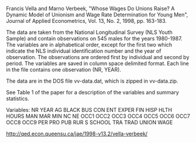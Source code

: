Francis Vella and Marno Verbeek, "Whose Wages Do Unions Raise? A Dynamic Model of Unionism and Wage Rate Determination for Young Men", Journal of Applied Econometrics, Vol. 13, No. 2, 1998, pp. 163-183.

The data are taken from the National Longitudinal Survey (NLS Youth Sample) and contain observations on 545 males for the years 1980-1987. The variables are in alphabetical order, except for the first two which indicate the NLS individual identification number and the year of observation. The observations are ordered first by individual and second by period. The variables are saved in column space delimited format. Each line in the file contains one observation (NR, YEAR).

The data are in the DOS file vv-data.dat, which is zipped in vv-data.zip.

See Table 1 of the paper for a description of the variables and summary statistics.

Variables: NR YEAR AG BLACK BUS CON ENT EXPER FIN HISP HLTH HOURS MAN MAR MIN NC NE OCC1 OCC2 OCC3 OCC4 OCC5 OCC6 OCC7 OCC8 OCC9 PER PRO PUB RUR S SCHOOL TRA TRAD UNION WAGE

http://qed.econ.queensu.ca/jae/1998-v13.2/vella-verbeek/

